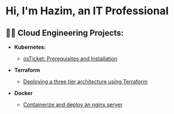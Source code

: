 <h1>Hi, I'm Hazim, an IT Professional

<h2>👨‍💻 Cloud Engineering Projects:</h2>

- <b>Kubernetes: </b>
  - [osTicket: Prerequisites and Installation](https://github.com/hazim2016/osticket-prereqs)
  
- <b>Terraform</b>
  - [Deploying a three tier architecture using Terraform](https://github.com/hazim2016/settingup-ad)

- <b>Docker</b>
  - [Containerize and deploy an nginx server](https://github.com/hazim2016/containerize-and-deploy-ngnix-container)

